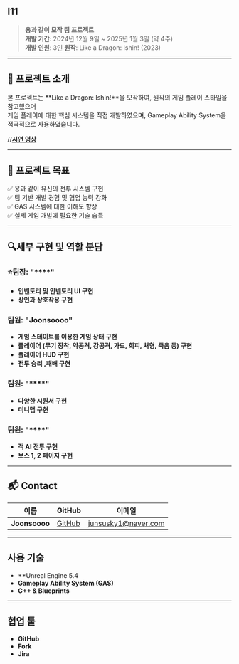 ## l11

> **용과 같이 모작 팀 프로젝트**  
> **개발 기간**: 2024년 12월 9일 ~ 2025년 1월 3일 (약 4주)  
> **개발 인원**: 3인
> **원작**: Like a Dragon: Ishin! (2023)  

---

## 📝 프로젝트 소개

본 프로젝트는 **Like a Dragon: Ishin!**을 모작하여, 원작의 게임 플레이 스타일을 참고했으며  
게임 플레이에 대한 핵심 시스템을 직접 개발하였으며, Gameplay Ability System을 적극적으로 사용하였습니다.

//**[시연 영상]()**

---

## 🚀 프로젝트 목표

✅ 용과 같이 유신의  전투 시스템 구현  
✅ 팀 기반 개발 경험 및 협업 능력 강화  
✅ GAS 시스템에 대한 이해도 향상  
✅ 실제 게임 개발에 필요한 기술 습득

---

## 🔍세부 구현 및 역할 분담

### ⭐팀장: "****"
- **인벤토리 및 인벤토리 UI 구현**
- **상인과 상호작용 구현**

### 팀원: "Joonsoooo"
- **게임 스테이트를 이용한 게임 상태 구현**
- **플레이어 (무기 장착, 약공격, 강공격, 가드, 회피, 처형, 죽음 등) 구현**
- **플레이어 HUD 구현**
- **전투 승리 ,패배 구현**

###  팀원: "****"
- **다양한 시퀀서 구현**
- **미니맵 구현**

### 팀원: "****"
- **적 AI 전투 구현**
- **보스 1, 2 페이지 구현**
---

## 📬 Contact

| 이름 | GitHub | 이메일 |
|------|--------|--------|
| **Joonsoooo** | [GitHub](https://github.com/Joonsoooo) | junsusky1@naver.com |


---


## 사용 기술
- **Unreal Engine 5.4
- **Gameplay Ability System (GAS)**
- **C++ & Blueprints**

---

## 협업 툴
- **GitHub**
- **Fork**
- **Jira**


